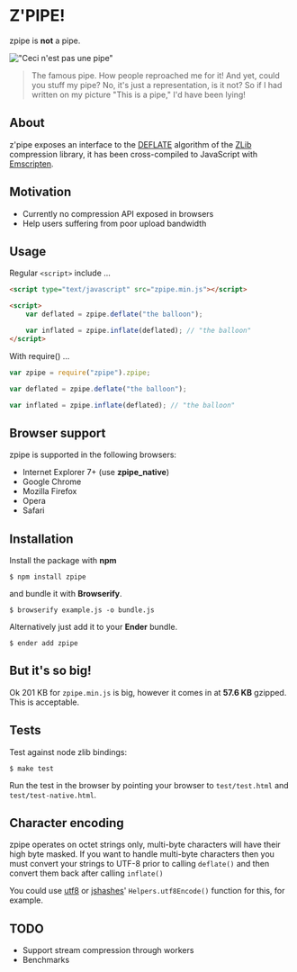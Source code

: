 # Z'PIPE!

zpipe is **not** a pipe.

!["Ceci n'est pas une pipe"](http://upload.wikimedia.org/wikipedia/en/thumb/b/b9/MagrittePipe.jpg/300px-MagrittePipe.jpg "Ceci n'est pas une pipe")

>The famous pipe. How people reproached me for it! And yet, could you stuff my pipe? No, it's just a representation, is it not? So if I had written on my picture "This is a pipe," I'd have been lying!

## About

z'pipe exposes an interface to the [DEFLATE](http://www.ietf.org/rfc/rfc1951.txt) algorithm of the [ZLib](http://zlib.net/) compression library, it has been cross-compiled to JavaScript with [Emscripten](https://github.com/kripken/emscripten).

## Motivation

* Currently no compression API exposed in browsers
* Help users suffering from poor upload bandwidth

## Usage

Regular `<script>` include ...

``` html
<script type="text/javascript" src="zpipe.min.js"></script>

<script>
	var deflated = zpipe.deflate("the balloon");

	var inflated = zpipe.inflate(deflated); // "the balloon"
</script>
```

With require() ...

``` js
var zpipe = require("zpipe").zpipe;

var deflated = zpipe.deflate("the balloon");

var inflated = zpipe.inflate(deflated); // "the balloon"
```
## Browser support

zpipe is supported in the following browsers:

* Internet Explorer 7+ (use **zpipe_native**)
* Google Chrome
* Mozilla Firefox
* Opera
* Safari

## Installation

Install the package with **npm**

    $ npm install zpipe

and bundle it with **Browserify**.

    $ browserify example.js -o bundle.js

Alternatively just add it to your **Ender** bundle.

    $ ender add zpipe

## But it's so big!

Ok 201 KB for `zpipe.min.js` is big, however it comes in at **57.6 KB** gzipped. This is acceptable.

## Tests

Test against node zlib bindings:

    $ make test

Run the test in the browser by pointing your browser to `test/test.html` and `test/test-native.html`.

## Character encoding

zpipe operates on octet strings only, multi-byte characters will have their high byte masked. If you want to handle multi-byte characters then you must convert your strings to UTF-8 prior to calling `deflate()` and then convert them back after calling `inflate()`

You could use [utf8](https://github.com/ryanmcgrath/node-utf8) or [jshashes](https://github.com/h2non/jsHashes)' `Helpers.utf8Encode()` function for this, for example. 

## TODO

* Support stream compression through workers
* Benchmarks
